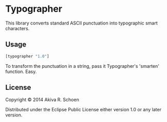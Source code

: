# Typographer

This library converts standard ASCII punctuation into typographic smart characters. 

## Usage

```clojure
[typographer "1.0"]
```

To transform the punctuation in a string, pass it Typographer's 'smarten' function. Easy.

## License

Copyright © 2014 Akiva R. Schoen

Distributed under the Eclipse Public License either version 1.0 or any later version.
